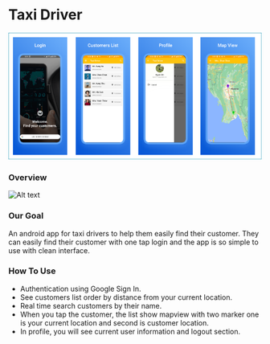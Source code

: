 Taxi Driver
===========

![Alt text](https://github.com/Kyawkk/Taxi_Driver/blob/master/screenshots/design.png?raw=true "a title")

### Overview
![Alt text](https://github.com/Kyawkk/Taxi_Driver/blob/master/screenshots/design.gif?raw=true "a title")

### Our Goal
An android app for taxi drivers to help them easily find their customer. They can easily find their customer with one tap login and
the app is so simple to use with clean interface.

### How To Use
- Authentication using Google Sign In.
- See customers list order by distance from your current location.
- Real time search customers by their name.
- When you tap the customer, the list show mapview with two marker one is your current location and second is customer location.
- In profile, you will see current user information and logout section.